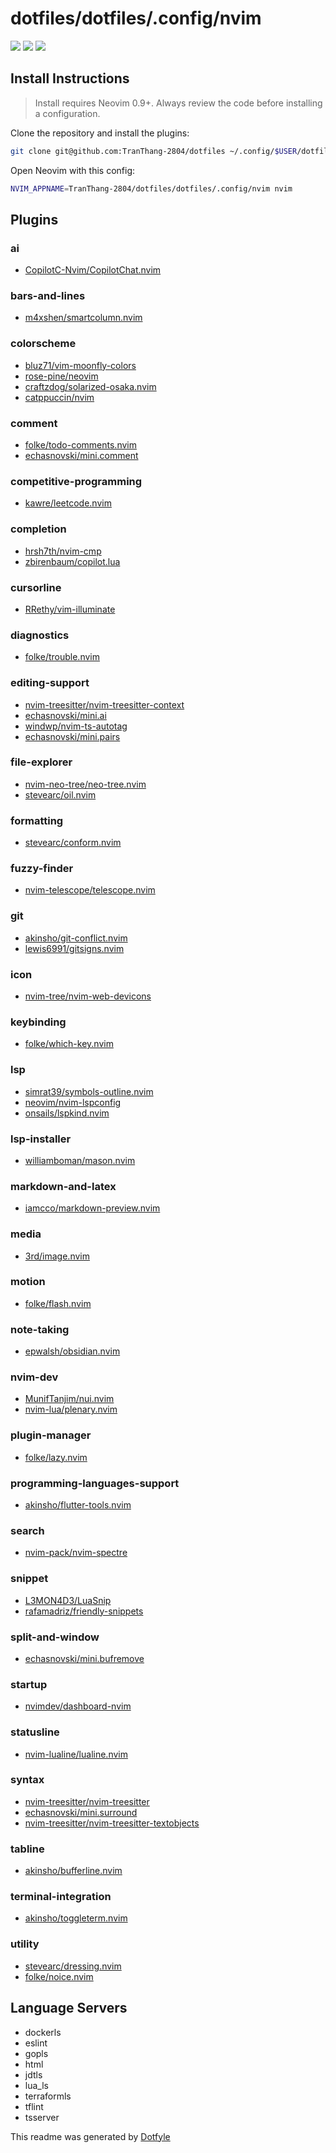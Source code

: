 # dotfiles/dotfiles/.config/nvim

<a href="https://dotfyle.com/TranThang-2804/dotfiles-dotfiles-config-nvim"><img src="https://dotfyle.com/TranThang-2804/dotfiles-dotfiles-config-nvim/badges/plugins?style=flat" /></a>
<a href="https://dotfyle.com/TranThang-2804/dotfiles-dotfiles-config-nvim"><img src="https://dotfyle.com/TranThang-2804/dotfiles-dotfiles-config-nvim/badges/leaderkey?style=flat" /></a>
<a href="https://dotfyle.com/TranThang-2804/dotfiles-dotfiles-config-nvim"><img src="https://dotfyle.com/TranThang-2804/dotfiles-dotfiles-config-nvim/badges/plugin-manager?style=flat" /></a>


## Install Instructions

 > Install requires Neovim 0.9+. Always review the code before installing a configuration.

Clone the repository and install the plugins:

```sh
git clone git@github.com:TranThang-2804/dotfiles ~/.config/$USER/dotfiles
```

Open Neovim with this config:

```sh
NVIM_APPNAME=TranThang-2804/dotfiles/dotfiles/.config/nvim nvim
```

## Plugins

### ai

+ [CopilotC-Nvim/CopilotChat.nvim](https://dotfyle.com/plugins/CopilotC-Nvim/CopilotChat.nvim)
### bars-and-lines

+ [m4xshen/smartcolumn.nvim](https://dotfyle.com/plugins/m4xshen/smartcolumn.nvim)
### colorscheme

+ [bluz71/vim-moonfly-colors](https://dotfyle.com/plugins/bluz71/vim-moonfly-colors)
+ [rose-pine/neovim](https://dotfyle.com/plugins/rose-pine/neovim)
+ [craftzdog/solarized-osaka.nvim](https://dotfyle.com/plugins/craftzdog/solarized-osaka.nvim)
+ [catppuccin/nvim](https://dotfyle.com/plugins/catppuccin/nvim)
### comment

+ [folke/todo-comments.nvim](https://dotfyle.com/plugins/folke/todo-comments.nvim)
+ [echasnovski/mini.comment](https://dotfyle.com/plugins/echasnovski/mini.comment)
### competitive-programming

+ [kawre/leetcode.nvim](https://dotfyle.com/plugins/kawre/leetcode.nvim)
### completion

+ [hrsh7th/nvim-cmp](https://dotfyle.com/plugins/hrsh7th/nvim-cmp)
+ [zbirenbaum/copilot.lua](https://dotfyle.com/plugins/zbirenbaum/copilot.lua)
### cursorline

+ [RRethy/vim-illuminate](https://dotfyle.com/plugins/RRethy/vim-illuminate)
### diagnostics

+ [folke/trouble.nvim](https://dotfyle.com/plugins/folke/trouble.nvim)
### editing-support

+ [nvim-treesitter/nvim-treesitter-context](https://dotfyle.com/plugins/nvim-treesitter/nvim-treesitter-context)
+ [echasnovski/mini.ai](https://dotfyle.com/plugins/echasnovski/mini.ai)
+ [windwp/nvim-ts-autotag](https://dotfyle.com/plugins/windwp/nvim-ts-autotag)
+ [echasnovski/mini.pairs](https://dotfyle.com/plugins/echasnovski/mini.pairs)
### file-explorer

+ [nvim-neo-tree/neo-tree.nvim](https://dotfyle.com/plugins/nvim-neo-tree/neo-tree.nvim)
+ [stevearc/oil.nvim](https://dotfyle.com/plugins/stevearc/oil.nvim)
### formatting

+ [stevearc/conform.nvim](https://dotfyle.com/plugins/stevearc/conform.nvim)
### fuzzy-finder

+ [nvim-telescope/telescope.nvim](https://dotfyle.com/plugins/nvim-telescope/telescope.nvim)
### git

+ [akinsho/git-conflict.nvim](https://dotfyle.com/plugins/akinsho/git-conflict.nvim)
+ [lewis6991/gitsigns.nvim](https://dotfyle.com/plugins/lewis6991/gitsigns.nvim)
### icon

+ [nvim-tree/nvim-web-devicons](https://dotfyle.com/plugins/nvim-tree/nvim-web-devicons)
### keybinding

+ [folke/which-key.nvim](https://dotfyle.com/plugins/folke/which-key.nvim)
### lsp

+ [simrat39/symbols-outline.nvim](https://dotfyle.com/plugins/simrat39/symbols-outline.nvim)
+ [neovim/nvim-lspconfig](https://dotfyle.com/plugins/neovim/nvim-lspconfig)
+ [onsails/lspkind.nvim](https://dotfyle.com/plugins/onsails/lspkind.nvim)
### lsp-installer

+ [williamboman/mason.nvim](https://dotfyle.com/plugins/williamboman/mason.nvim)
### markdown-and-latex

+ [iamcco/markdown-preview.nvim](https://dotfyle.com/plugins/iamcco/markdown-preview.nvim)
### media

+ [3rd/image.nvim](https://dotfyle.com/plugins/3rd/image.nvim)
### motion

+ [folke/flash.nvim](https://dotfyle.com/plugins/folke/flash.nvim)
### note-taking

+ [epwalsh/obsidian.nvim](https://dotfyle.com/plugins/epwalsh/obsidian.nvim)
### nvim-dev

+ [MunifTanjim/nui.nvim](https://dotfyle.com/plugins/MunifTanjim/nui.nvim)
+ [nvim-lua/plenary.nvim](https://dotfyle.com/plugins/nvim-lua/plenary.nvim)
### plugin-manager

+ [folke/lazy.nvim](https://dotfyle.com/plugins/folke/lazy.nvim)
### programming-languages-support

+ [akinsho/flutter-tools.nvim](https://dotfyle.com/plugins/akinsho/flutter-tools.nvim)
### search

+ [nvim-pack/nvim-spectre](https://dotfyle.com/plugins/nvim-pack/nvim-spectre)
### snippet

+ [L3MON4D3/LuaSnip](https://dotfyle.com/plugins/L3MON4D3/LuaSnip)
+ [rafamadriz/friendly-snippets](https://dotfyle.com/plugins/rafamadriz/friendly-snippets)
### split-and-window

+ [echasnovski/mini.bufremove](https://dotfyle.com/plugins/echasnovski/mini.bufremove)
### startup

+ [nvimdev/dashboard-nvim](https://dotfyle.com/plugins/nvimdev/dashboard-nvim)
### statusline

+ [nvim-lualine/lualine.nvim](https://dotfyle.com/plugins/nvim-lualine/lualine.nvim)
### syntax

+ [nvim-treesitter/nvim-treesitter](https://dotfyle.com/plugins/nvim-treesitter/nvim-treesitter)
+ [echasnovski/mini.surround](https://dotfyle.com/plugins/echasnovski/mini.surround)
+ [nvim-treesitter/nvim-treesitter-textobjects](https://dotfyle.com/plugins/nvim-treesitter/nvim-treesitter-textobjects)
### tabline

+ [akinsho/bufferline.nvim](https://dotfyle.com/plugins/akinsho/bufferline.nvim)
### terminal-integration

+ [akinsho/toggleterm.nvim](https://dotfyle.com/plugins/akinsho/toggleterm.nvim)
### utility

+ [stevearc/dressing.nvim](https://dotfyle.com/plugins/stevearc/dressing.nvim)
+ [folke/noice.nvim](https://dotfyle.com/plugins/folke/noice.nvim)
## Language Servers

+ dockerls
+ eslint
+ gopls
+ html
+ jdtls
+ lua_ls
+ terraformls
+ tflint
+ tsserver


 This readme was generated by [Dotfyle](https://dotfyle.com)

